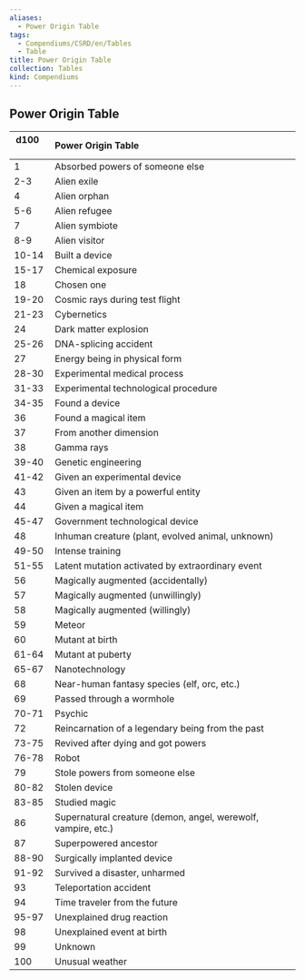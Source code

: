 ```yaml
---
aliases:
  - Power Origin Table
tags:
  - Compendiums/CSRD/en/Tables
  - Table
title: Power Origin Table
collection: Tables
kind: Compendiums
---
```

## Power Origin Table
|  d100 &nbsp; &nbsp; | Power Origin Table  |
| ------------- | :----------- |
| 1 | Absorbed powers of someone else |
| 2-3 | Alien exile |
| 4 | Alien orphan |
| 5-6 | Alien refugee |
| 7 | Alien symbiote |
| 8-9 | Alien visitor |
| 10-14 | Built a device |
| 15-17 | Chemical exposure |
| 18 | Chosen one |
| 19-20 | Cosmic rays during test flight |
| 21-23 | Cybernetics |
| 24 | Dark matter explosion |
| 25-26 | DNA-splicing accident |
| 27 | Energy being in physical form |
| 28-30 | Experimental medical process |
| 31-33 | Experimental technological procedure |
| 34-35 | Found a device |
| 36 | Found a magical item |
| 37 | From another dimension |
| 38 | Gamma rays |
| 39-40 | Genetic engineering |
| 41-42 | Given an experimental device |
| 43 | Given an item by a powerful entity |
| 44 | Given a magical item |
| 45-47 | Government technological device |
| 48 | Inhuman creature (plant, evolved animal, unknown) |
| 49-50 | Intense training |
| 51-55 | Latent mutation activated by extraordinary event |
| 56 | Magically augmented (accidentally) |
| 57 | Magically augmented (unwillingly) |
| 58 | Magically augmented (willingly) |
| 59 | Meteor |
| 60 | Mutant at birth |
| 61-64 | Mutant at puberty |
| 65-67 | Nanotechnology |
| 68 | Near-human fantasy species (elf, orc, etc.) |
| 69 | Passed through a wormhole |
| 70-71 | Psychic |
| 72 | Reincarnation of a legendary being from the past |
| 73-75 | Revived after dying and got powers |
| 76-78 | Robot |
| 79 | Stole powers from someone else |
| 80-82 | Stolen device |
| 83-85 | Studied magic |
| 86 | Supernatural creature (demon, angel, werewolf, vampire, etc.) |
| 87 | Superpowered ancestor |
| 88-90 | Surgically implanted device |
| 91-92 | Survived a disaster, unharmed |
| 93 | Teleportation accident |
| 94 | Time traveler from the future |
| 95-97 | Unexplained drug reaction |
| 98 | Unexplained event at birth |
| 99 | Unknown |
| 100 | Unusual weather |